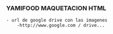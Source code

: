 ### YAMIFOOD MAQUETACION HTML

    - url de google drive con las imagenes
        -http://www.google.com / drive...

